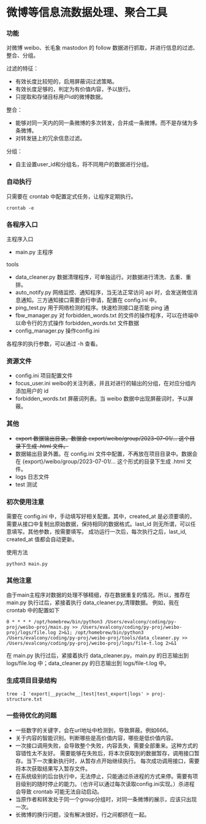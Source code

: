 # 微博等信息流数据处理、聚合工具

### 功能
对微博 weibo、长毛象 mastodon 的 follow 数据进行抓取，并进行信息的过滤、整合、分组。

过滤的特征：
- 有效长度比较短的，启用屏蔽词过滤策略。
- 有效长度足够的，判定为有价值内容，予以放行。
- 只提取和存储目标用户id的微博数据。

整合：
- 能够对同一天内的同一条微博的多次转发，合并成一条微博。而不是存储为多条微博。
- 对转发链上的冗余信息过滤。

分组：
- 自主设置user_id和分组名，将不同用户的数据进行分组。

### 自动执行
只需要在 crontab 中配置定式任务，让程序定期执行。
```commandline
crontab -e
```

### 各程序入口
主程序入口
- main.py 主程序

tools
- data_cleaner.py 数据清理程序，可单独运行。对数据进行清洗、去重、重排。
- auto_notify.py 网络监控、通知程序，当无法正常访问 api 时，会发送微信消息通知。三方通知接口需要自行申请，配置在 config.ini 中。
- ping_test.py 用于网络检测的程序。快速检测接口是否能 ping 通
- fbw_manager.py 对 forbidden_words.txt 的文件的操作程序，可以在终端中以命令行的方式操作 forbidden_words.txt 文件数据
- config_manager.py 操作config.ini

各程序的执行参数，可以通过 -h 查看。

### 资源文件
- config.ini 项目配置文件
- focus_user.ini weibo的关注列表，并且对进行的输出的分组，在对应分组内添加用户的 id
- forbidden_words.txt 屏蔽词列表。当 weibo 数据中出现屏蔽词时，予以屏蔽。

### 其他
- ~~export 数据输出目录。数据会 export/weibo/group/2023-07-01/... 这个目录下生成 .html 文件。~~
- 数据输出目录外置。在 config.ini 文件中配置，不再放在项目目录中。数据会在 {export}/weibo/group/2023-07-01/... 这个形式的目录下生成 .html 文件。
- logs 日志文件
- test 测试

### 初次使用注意
需要在 config.ini 中，手动填写好相关配置。其中，created_at 是必须要填的，需要从接口中复制出原始数据，保持相同的数据格式。last_id 则无所谓，可以任意填写。其他参数，按需要填写。
成功运行一次后，每次执行之后，last_id, created_at 值都会自动更新。

使用方法
```commandline
python3 main.py
```

### 其他注意
由于main主程序对数据的处理不够精细，存在数据重复的情况。所以，推荐在 main.py 执行过后，紧接着执行 data_cleaner.py,清理数据。
例如，我在 crontab 中的配置如下
```commandline
0 * * * * /opt/homebrew/bin/python3 /Users/evalcony/coding/py-proj/weibo-proj/main.py >> /Users/evalcony/coding/py-proj/weibo-proj/logs/file.log 2>&1; /opt/homebrew/bin/python3 /Users/evalcony/coding/py-proj/weibo-proj/tools/data_cleaner.py >> /Users/evalcony/coding/py-proj/weibo-proj/logs/file-t.log 2>&1
```
在 main.py 执行过后，紧接着执行 data_cleaner.py。main.py 的日志输出到 logs/file.log 中；data_cleaner.py 的日志输出到 logs/file-t.log 中。

### 生成项目目录结构

```
tree -I 'export|__pycache__|test|test_export|logs' > proj-structure.txt
```

### 一些待优化的问题
- 一些数字的关键字，会在url地址中检测到，导致屏蔽。例如666。
- 关于内容的智能识别。判断哪些是高价值内容，哪些是低价值内容。
- 一次接口调用失败，会导致整个失败，内容丢失，需要全部重来。这种方式的容错性太不友好。
需要能够在失败后，将本次获取到的数据暂存，调用接口暂存。当下一次重新执行时，从暂存点开始继续执行。
每次成功调用接口，需要将本次获取结果写入暂存文件。
- 在系统级别的后台执行中，无法停止，只能通过杀进程的方式来停。需要有项目级别的随时停止的能力。（也许可以通过每次读取config.ini实现。）杀进程会导致 crontab 可能无法自动启动。
- 当原作者和转发处于同一个group分组时，对同一条微博的展示，应该只出现一次。
- 长微博的换行问题，没有解决很好。行之间都挤在一起。